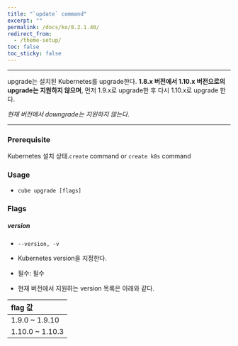 ```yaml
---
title: "`update` command"
excerpt: ""
permalink: /docs/ko/8.2.1.40/
redirect_from:
  - /theme-setup/
toc: false
toc_sticky: false
---
```


---
upgrade는 설치된 Kubernetes를 upgrade한다. **1.8.x 버전에서 1.10.x 버전으로의 upgrade는 지원하지 않으며**, 먼저 1.9.x로 upgrade한 후 다시 1.10.x로 upgrade 한다.

_현재 버전에서 downgrade는 지원하지 않는다_.

---

### Prerequisite

Kubernetes 설치 상태.`create` command or `create k8s` command

### Usage

* `cube upgrade [flags]`

### Flags

##### version

* `--version, -v`

* Kubernetes version을 지정한다.

* 필수: 필수

* 현재 버전에서 지원하는 version 목록은 아래와 같다.

| flag 값 |
| :--- |
| 1.9.0 ~ 1.9.10 |
| 1.10.0 ~ 1.10.3 |

